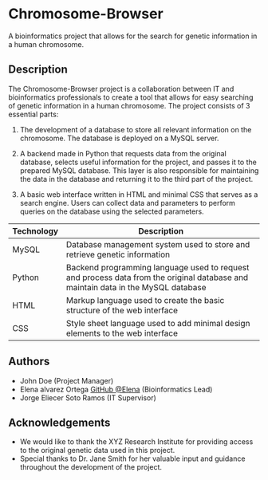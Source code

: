 # Chromosome-Browser
A bioinformatics project that allows for the search for genetic information in a human chromosome.

## Description
The Chromosome-Browser project is a collaboration between IT and bioinformatics professionals to create a tool that allows for easy searching of genetic information in a human chromosome. The project consists of 3 essential parts:

1. The development of a database to store all relevant information on the chromosome. The database is deployed on a MySQL server.

2. A backend made in Python that requests data from the original database, selects useful information for the project, and passes it to the prepared MySQL database. This layer is also responsible for maintaining the data in the database and returning it to the third part of the project.

3. A basic web interface written in HTML and minimal CSS that serves as a search engine. Users can collect data and parameters to perform queries on the database using the selected parameters.

| Technology  | Description |
| ------------- | ------------- |
| MySQL  | Database management system used to store and retrieve genetic information  |
| Python  | Backend programming language used to request and process data from the original database and maintain data in the MySQL database |
| HTML  | Markup language used to create the basic structure of the web interface  |
| CSS  | Style sheet language used to add minimal design elements to the web interface |

## Authors
- John Doe (Project Manager)
- Elena alvarez Ortega [GitHub @Elena](https://github.com/ealvar03) (Bioinformatics Lead)
- Jorge Eliecer Soto Ramos (IT Supervisor)

## Acknowledgements
- We would like to thank the XYZ Research Institute for providing access to the original genetic data used in this project.
- Special thanks to Dr. Jane Smith for her valuable input and guidance throughout the development of the project.
